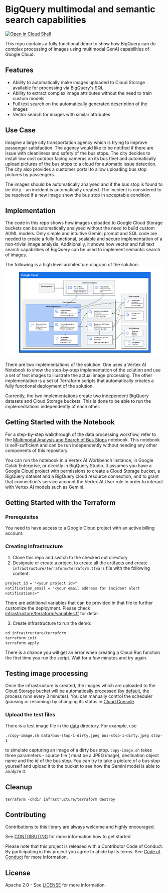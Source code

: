 # BigQuery multimodal and semantic search capabilities

[![Open in Cloud Shell](https://gstatic.com/cloudssh/images/open-btn.svg)](https://ssh.cloud.google.com/cloudshell/editor?cloudshell_git_repo=GITHUB_URL)

This repo contains a fully functional demo to show how BigQuery can do complex processing of images
using multimodal GenAI capabilities of Google Cloud.

## Features

* Ability to automatically make images uploaded to Cloud Storage available for processing via
  BigQuery's SQL
* Ability to extract complex image attributes without the need to train custom models
* Full text search on the automatically generated description of the images
* Vector search for images with similar attributes

## Use Case

Imagine a large city transportation agency which is trying to improve passenger satisfaction. The
agency would like to be notified if there are issue with cleanliness and safety of the
bus stops. The city decides to install low cost outdoor facing cameras on its bus fleet and
automatically upload pictures of the bus stops to a cloud for automatic issue detection. The city
also provides a customer portal to allow uploading bus stop pictures by passengers.

The images should be automatically analysed and if the bus stop is found to be dirty - an incident
is automatically created. The incident is considered to be resolved if a new image show the bus stop
in acceptable condition.

## Implementation

The code in this repo shows how images uploaded to Google Cloud Storage buckets can be
automatically analysed without the need to build custom AI/ML models. Only simple and
intuitive Gemini prompt and SQL code are needed to create a fully functional, scalable and secure
implementation of a non-trivial image analysis. Additionally, it shows how vector and full text
search capabilities of BigQuery can be used to implement semantic search of images.

The following is a high level architecture diagram of the solution:
![Architecture Diagram](docs/architecture.png)

There are two implementations of the solution. One uses a Vertex AI Notebook to show the step-by-step
implementation of the solution and use a set of test images to illustrate the actual image
processing. The other implementation is a set of Terraform scripts that automatically creates a
fully functional deployment of the solution.

Currently, the two implementations create two independent BigQuery datasets and Cloud Storage
buckets. This is done to be able to run the implementations independently of each other.

## Getting Started with the Notebook

For a step-by-step walkthrough of the data processing workflow, refer to the [Multimodal Analysis and Search of Bus Stops](./notebooks/multimodal_analysis_search.ipynb) notebook. This notebook is self-sufficient and can be run independently without needing any other components of this repository.

You can run the notebook in a Vertex AI Workbench instance, in Google Colab Enterprise, or directly in BigQuery Studio. It assumes you have a Google Cloud project with permissions to create a Cloud Storage bucket, a BigQuery dataset and a BigQuery cloud resource connection, and to grant that connection's service account the Vertex AI User role in order to interact with Vertex AI models such as Gemini.

## Getting Started with the Terraform

### Prerequisites

You need to have access to a Google Cloud project with an active billing account.

### Creating infrastructure

1. Clone this repo and switch to the checked out directory
2. Designate or create a project to create all the artifacts and
   create `infrastructure/terraform/terraform.tfvars` file with
   the following content:

```text
project_id = "<your project id>"
notification_email = "<your email address for incident alert notifications>"
```

There are additional variables that can be provided in that file to further customize the
deployment.
Please check [infrastructure/terraform/variables.tf](infrastructure/terraform/variables.tf) for
detail.

3. Create infrastructure to run the demo:

```shell
cd infrastructure/terraform
terraform init
terraform apply
```

There is a chance you will get an error when creating a Cloud Run function the first time you run
the script. Wait for a few minutes and try again.

## Testing image processing

Once the infrastructure is created, the images which are uploaded to the Cloud Storage bucket will
be
automatically processed (by [default](infrastructure/terraform/variables.tf), the process runs every
3 minutes).
You can manually control the scheduler (pausing or resuming) by changing its status
in [Cloud Console](https://console.cloud.google.com/cloudscheduler).

### Upload the test files

There is a test image file in the [data](data) directory. For example, use

```shell
./copy-image.sh data/bus-stop-1-dirty.jpeg bus-stop-1-dirty.jpeg stop-1
```

to simulate capturing an image of a dirty bus stop. `copy-image.sh` takes three parameters - source file (
must be a JPEG image), destination object name and the id of the bus stop. You can try to take a
picture of a bus stop yourself and upload it to the bucket to see how the Gemini model is able to
analyze it.

[//]: # (## Analysis)

[//]: # ()
[//]: # (### Vector search analysis)

[//]: # ()
[//]: # (#### Finding recent images with broken glass)

[//]: # ([//]: # TODO&#40;&#41;)

[//]: # ()
[//]: # (### Full text search)

[//]: # ([//]: # TODO&#40;&#41;)

## Cleanup

```shell
terraform -chdir infrastructure/terraform destroy 
```

## Contributing

Contributions to this library are always welcome and highly encouraged.

See [CONTRIBUTING](CONTRIBUTING.md) for more information how to get started.

Please note that this project is released with a Contributor Code of Conduct. By participating in
this project you agree to abide by its terms. See [Code of Conduct](CODE_OF_CONDUCT.md) for more
information.

## License

Apache 2.0 - See [LICENSE](LICENSE) for more information.